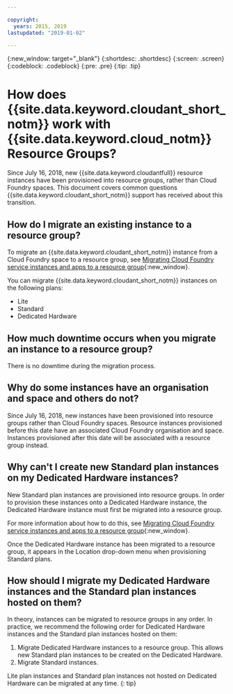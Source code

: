 ```yaml
---

copyright:
  years: 2015, 2019
lastupdated: "2019-01-02"

---
```


{:new_window: target="_blank"}
{:shortdesc: .shortdesc}
{:screen: .screen}
{:codeblock: .codeblock}
{:pre: .pre}
{:tip: .tip}

<!-- Acrolinx: 2017-05-10 -->

# How does {{site.data.keyword.cloudant_short_notm}} work with {{site.data.keyword.cloud_notm}} Resource Groups?

Since July 16, 2018, new {{site.data.keyword.cloudantfull}} resource instances have been provisioned into
resource groups, rather than Cloud Foundry spaces. This document covers common
questions {{site.data.keyword.cloudant_short_notm}} support has received about this transition.

## How do I migrate an existing instance to a resource group?

To migrate an {{site.data.keyword.cloudant_short_notm}} instance from a Cloud Foundry space to a resource group, see [Migrating Cloud Foundry service instances and apps to a resource group](https://console.bluemix.net/docs/resources/instance_migration.html#migrate){:new_window}.

You can migrate {{site.data.keyword.cloudant_short_notm}} instances on the following plans:

- Lite
- Standard
- Dedicated Hardware

## How much downtime occurs when you migrate an instance to a resource group?

There is no downtime during the migration process.

## Why do some instances have an organisation and space and others do not?

Since July 16, 2018, new instances have been provisioned into resource groups
rather than Cloud Foundry spaces. Resource instances provisioned before this date
have an associated Cloud Foundry organisation and space. Instances
provisioned after this date will be associated with a resource group instead.

## Why can't I create new Standard plan instances on my Dedicated Hardware instances?

New Standard plan instances are provisioned into resource groups. In order to
provision these instances onto a Dedicated Hardware instance, the Dedicated
Hardware instance must first be migrated into a resource group.

For more information about how to do this, see [Migrating Cloud Foundry service instances and apps to a resource group](https://console.bluemix.net/docs/resources/instance_migration.html#migrate){:new_window}.

Once the Dedicated Hardware instance has been migrated to a resource group, it
appears in the Location drop-down menu when provisioning Standard plans.

## How should I migrate my Dedicated Hardware instances and the Standard plan instances hosted on them?

In theory, instances can be migrated to resource groups in any order. In
practice, we recommend the following order for Dedicated Hardware instances and
the Standard plan instances hosted on them:

1. Migrate Dedicated Hardware instances to a resource group. This allows new Standard plan instances to be created on the Dedicated Hardware.
2. Migrate Standard instances.

Lite plan instances and Standard plan instances not hosted on Dedicated Hardware
can be migrated at any time.
{: tip}
